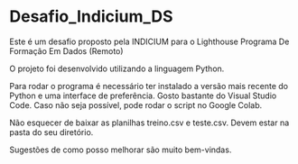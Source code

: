 # Desafio_Indicium_DS

Este é um desafio proposto pela INDICIUM para o Lighthouse Programa De Formação Em Dados (Remoto)


O projeto foi desenvolvido utilizando a linguagem Python. 

Para rodar o programa é necessário ter instalado a versão mais recente do Python e uma interface de preferência. Gosto bastante do Visual Studio Code.
Caso não seja possível, pode rodar o script no Google Colab.

Não esquecer de baixar as planilhas treino.csv e teste.csv. Devem estar na pasta do seu diretório.

Sugestões de como posso melhorar são muito bem-vindas.

